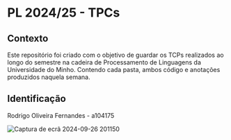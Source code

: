 # PL 2024/25 - TPCs
## Contexto

Este repositório foi criado com o objetivo de guardar os TCPs realizados ao longo do semestre na cadeira de Processamento de Linguagens da Universidade do Minho. Contendo cada pasta, ambos código e anotações produzidos naquela semana.

## Identificação

Rodrigo Oliveira Fernandes - a104175

![Captura de ecrã 2024-09-26 201150](https://github.com/user-attachments/assets/8817e313-de4f-45d0-88cd-7c2d55dd5625)
